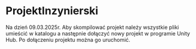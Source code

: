 # ProjektInzynierski

Na dzień 09.03.2025r.
Aby skompilować projekt należy wszystkie pliki umieścić w katalogu a następnie dołączyć nowy projekt w programie Unity Hub.
Po dołączeniu projektu można go uruchomić.
